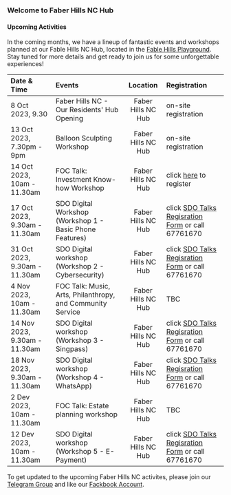 ### Welcome to Faber Hills NC Hub

#### Upcoming Activities
In the coming months, we have a lineup of fantastic events and workshops planned at our Fable Hills NC Hub, located in the [Fable Hills Playground](https://maps.app.goo.gl/hRiFhogMCZRWxcpX9). Stay tuned for more details and get ready to join us for some unforgettable experiences!

| Date & Time              | Events | Location | Registration | 
| :---------------- | :------ | :----: | :---- |
| 8 Oct 2023, 9.30  | Faber Hills NC - Our Residents' Hub Opening | Faber Hills NC Hub | on-site registration | 
| 13 Oct 2023, 7.30pm - 9pm        |   Balloon Sculpting Workshop  | Faber Hills NC Hub | on-site registration | 
| 14 Oct 2023, 10am - 11.30am       | FOC Talk: Investment Know-how Workshop  | Faber Hills NC Hub | click [here](https://share.hsforms.com/1EF60dtE7Ryy-2cuOi4CezAd9t3s) to register | 
| 17 Oct 2023, 9.30am - 11.30am   | SDO Digital Workshop (Workshop 1 - Basic Phone Features) | Faber Hills NC Hub | click [SDO Talks Regisration Form](https://form.gov.sg/6513f9942c8bd900127b82d4) or call 67761670
| 31 Oct 2023, 9.30am - 11.30am | SDO Digital workshop (Workshop 2 - Cybersecurity)  | Faber Hills NC Hub | click [SDO Talks Regisration Form](https://form.gov.sg/6513f9942c8bd900127b82d4) or call 67761670
| 4 Nov 2023, 10am - 11.30am      | FOC Talk: Music, Arts, Philanthropy, and Community Service | Faber Hills NC Hub | TBC | 
| 14 Nov 2023, 9.30am - 11.30am   | SDO Digital workshop (Workshop 3 - Singpass) | Faber Hills NC Hub | click [SDO Talks Regisration Form](https://form.gov.sg/6513f9942c8bd900127b82d4) or call 67761670
| 18 Nov 2023, 9.30am - 11.30am   | SDO Digital workshop (Workshop 4 - WhatsApp) | Faber Hills NC Hub | click [SDO Talks Regisration Form](https://form.gov.sg/6513f9942c8bd900127b82d4) or call 67761670
| 2 Dev 2023, 10am - 11.30am       | FOC Talk: Estate planning workshop | Faber Hills NC Hub | TBC | 
| 12 Dev 2023, 10am - 11.30am       | SDO Digital workshop (Workshop 5 - E-Payment) | Faber Hills NC Hub | click [SDO Talks Regisration Form](https://form.gov.sg/6513f9942c8bd900127b82d4) or call 67761670


To get updated to the upcoming Faber Hills NC activites, please join our [Telegram Group](https://t.me/+hV5_Km8F86UwZDQ1) and like our [Fackbook Account](https://www.facebook.com/FaberHillsFriends).

